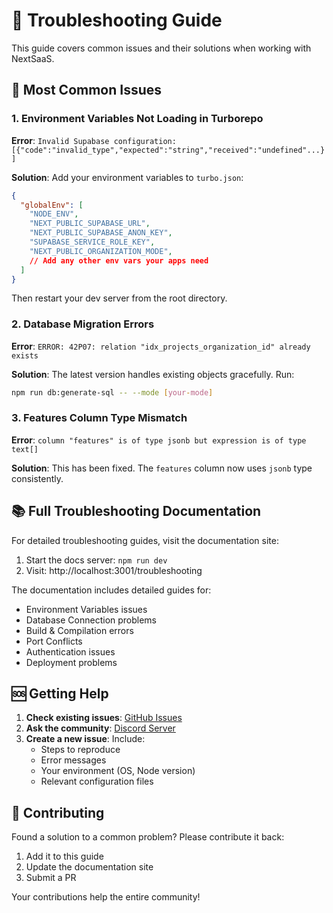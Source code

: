 # 🔧 Troubleshooting Guide

This guide covers common issues and their solutions when working with NextSaaS.

## 🚨 Most Common Issues

### 1. Environment Variables Not Loading in Turborepo

**Error**: `Invalid Supabase configuration: [{"code":"invalid_type","expected":"string","received":"undefined"...}]`

**Solution**: Add your environment variables to `turbo.json`:

```json
{
  "globalEnv": [
    "NODE_ENV",
    "NEXT_PUBLIC_SUPABASE_URL",
    "NEXT_PUBLIC_SUPABASE_ANON_KEY",
    "SUPABASE_SERVICE_ROLE_KEY",
    "NEXT_PUBLIC_ORGANIZATION_MODE",
    // Add any other env vars your apps need
  ]
}
```

Then restart your dev server from the root directory.

### 2. Database Migration Errors

**Error**: `ERROR: 42P07: relation "idx_projects_organization_id" already exists`

**Solution**: The latest version handles existing objects gracefully. Run:
```bash
npm run db:generate-sql -- --mode [your-mode]
```

### 3. Features Column Type Mismatch

**Error**: `column "features" is of type jsonb but expression is of type text[]`

**Solution**: This has been fixed. The `features` column now uses `jsonb` type consistently.

## 📚 Full Troubleshooting Documentation

For detailed troubleshooting guides, visit the documentation site:

1. Start the docs server: `npm run dev`
2. Visit: http://localhost:3001/troubleshooting

The documentation includes detailed guides for:
- Environment Variables issues
- Database Connection problems
- Build & Compilation errors
- Port Conflicts
- Authentication issues
- Deployment problems

## 🆘 Getting Help

1. **Check existing issues**: [GitHub Issues](https://github.com/abhaytalreja/next-saas/issues)
2. **Ask the community**: [Discord Server](https://discord.gg/yourdiscord)
3. **Create a new issue**: Include:
   - Steps to reproduce
   - Error messages
   - Your environment (OS, Node version)
   - Relevant configuration files

## 🤝 Contributing

Found a solution to a common problem? Please contribute it back:
1. Add it to this guide
2. Update the documentation site
3. Submit a PR

Your contributions help the entire community!